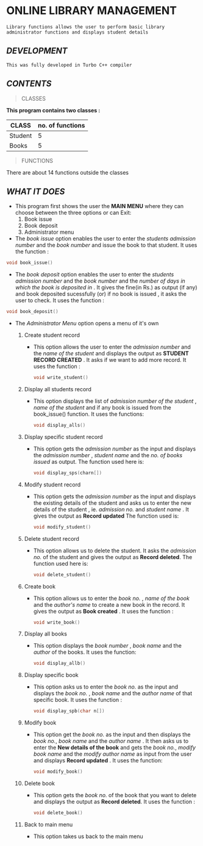 # ONLINE LIBRARY MANAGEMENT
`Library functions allows the user to perform basic library administrator functions and displays student details`

## *DEVELOPMENT*
`This was fully developed in Turbo C++ compiler`

## *CONTENTS*
>CLASSES

__This program contains two classes :__

| CLASS      | no. of functions |
| ---------- | ---------------- |
| Student    |    5             |
| Books      |    5             |


>FUNCTIONS

 There are about 14 functions outside the classes

## *WHAT IT DOES*
* This program first shows the user the **MAIN MENU** where they can choose between the three options or can Exit:
    1. Book issue
    1. Book deposit
    1. Administrator menu
* The _book issue_ option enables the user to enter the _students admission number_ and the _book number_ and issue the book to that student. It uses the function :
```C++
void book_issue()
```
* The _book deposit_ option enables the user to enter the _students admission number_ and the _book number_ and the _number of days in which the book is deposited in_ . It gives the fine(in Rs.) as output (if any) and book deposited sucessfully (or) if no book is issued , it asks the user to check. It uses the function :
```C++
void book_deposit()
```
* The _Administrator Menu_ option opens a menu of it's own
    1. Create student record
          * This option allows the user to enter the *admission number* and the *name of the student* and displays the output as **STUDENT RECORD CREATED** . It asks if we want to add more record. It uses the function :
            ```C++
            void write_student()
            ```
     1. Display all students record
           * This option displays the list of  _admission number of the student_ , _name of the student_ and if any book is issued from the book_issue() function. It uses the functions:
             ```C++
             void display_alls()
             ```
     1. Display specific student record
          * This option gets the _admission number_ as the input and displays the _admission number_ , _student name_ and the _no. of books issued_ as output. The function used here is:
            ```c++
            void display_sps(charn[])
            ```
     1. Modify student record
           * This option gets the _admission number_ as the input and displays the existing details of the student and asks us to enter the new details of the student , ie. _admission no._ and _student name_ . It gives the output as **Record updated** The function used is:
             ```C++
             void modify_student()
             ```
     1. Delete student record
           * This option allows us to delete the student. It asks the _admission no._ of the student and gives the output as **Record deleted**. The function used here is:
             ```C++
             void delete_student()
             ```

     1. Create book
           * This option allows us to enter the _book no._ , _name of the book_ and the _author's name_ to create a new book in the record. It gives the output as **Book created** . It uses the function :
             ```C++
             void write_book()
             ```
     1. Display all books
           * This option displays the _book number_ , _book name_ and the _author_ of the books. It uses the function:
             ```C++
             void display_allb()
             ```
     1. Display specific book
           * This option asks us to enter the _book no._ as the input and displays the _book no._ , _book name_ and the _author name_ of that specific book. It uses the function :
             ```C++
             void display_spb(char n[])
             ```
     1. Modify book
           * This option get the _book no._ as the input and then displays the _book no._, _book name_ and the _author name_ . It then asks us to enter the **New details of the book** and gets the _book no._, _modify book name_ and the _modify author name_ as input from the user and displays __Record updated__ . It uses the function:
             ```C++
             void modify_book()
             ```
     1. Delete book
           * This option gets the _book no._ of the book that you want to delete and displays the output as **Record deleted**. It uses the function :
             ```C++
             void delete_book()
             ```
     1. Back to main menu
           * This option takes us back to the main menu
